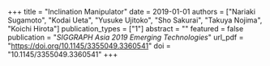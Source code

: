 +++
title = "Inclination Manipulator"
date = 2019-01-01
authors = ["Nariaki Sugamoto", "Kodai Ueta", "Yusuke Ujitoko", "Sho Sakurai", "Takuya Nojima", "Koichi Hirota"]
publication_types = ["1"]
abstract = ""
featured = false
publication = "*SIGGRAPH Asia 2019 Emerging Technologies*"
url_pdf = "https://doi.org/10.1145/3355049.3360541"
doi = "10.1145/3355049.3360541"
+++

